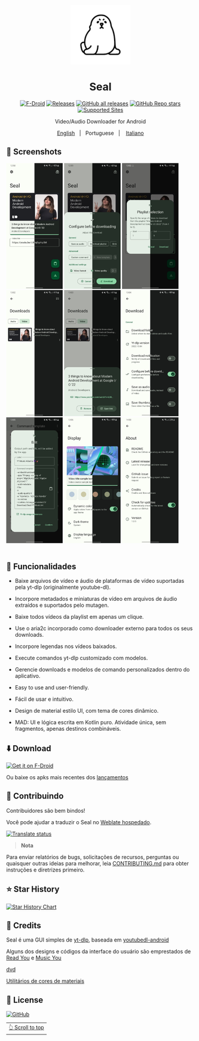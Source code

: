 <p align="center"> 
	<img src="fastlane/metadata/android/en-US/images/icon.png" width=160 height=160 >
</p>
<h1 align="center">
Seal
</h1>

<div align="center">

[![F-Droid](https://img.shields.io/f-droid/v/com.junkfood.seal.svg?logo=F-Droid&color=green&style=flat-square)](https://f-droid.org/en/packages/com.junkfood.seal)
[![Releases](https://img.shields.io/github/release/JunkFood02/Seal.svg?logo=github&color=171515&style=flat-square)](https://github.com/JunkFood02/Seal/releases)
[![GitHub all releases](https://img.shields.io/github/downloads/JunkFood02/Seal/total?style=flat-square)](https://github.com/JunkFood02/Seal/releases)
[![GitHub Repo stars](https://img.shields.io/github/stars/JunkFood02/Seal?style=flat-square)](https://github.com/JunkFood02/Seal/stargazers)
[![Supported Sites](https://img.shields.io/badge/Supported-Sites-9cf.svg?style=flat-square)](https://github.com/yt-dlp/yt-dlp/blob/master/supportedsites.md)

Video/Audio Downloader for Android

<p align="center">
<a href="https://github.com/JunkFood02/Seal/blob/main/README.md">English</a>
&nbsp;&nbsp;|&nbsp;&nbsp;
Portuguese
&nbsp;&nbsp;| &nbsp;&nbsp;
<a href="https://github.com/JunkFood02/Seal/blob/main/README-it.md">Italiano</a>
</p>
</div>

## 📱 Screenshots

<div>
<img src="fastlane/metadata/android/en-US/images/phoneScreenshots/1.jpg" width="30%" />
<img src="fastlane/metadata/android/en-US/images/phoneScreenshots/2.jpg" width="30%" />
<img src="fastlane/metadata/android/en-US/images/phoneScreenshots/3.jpg" width="30%" />
<img src="fastlane/metadata/android/en-US/images/phoneScreenshots/4.jpg" width="30%" />
<img src="fastlane/metadata/android/en-US/images/phoneScreenshots/5.jpg" width="30%" />
<img src="fastlane/metadata/android/en-US/images/phoneScreenshots/6.jpg" width="30%" />
<img src="fastlane/metadata/android/en-US/images/phoneScreenshots/7.jpg" width="30%" />
<img src="fastlane/metadata/android/en-US/images/phoneScreenshots/8.jpg" width="30%" />
<img src="fastlane/metadata/android/en-US/images/phoneScreenshots/9.jpg" width="30%" />
</div>

<br>

## 📖 Funcionalidades

- Baixe arquivos de vídeo e áudio de plataformas de vídeo suportadas pela yt-dlp (originalmente youtube-dl).

- Incorpore metadados e miniaturas de vídeo em arquivos de áudio extraídos e suportados pelo mutagen.

- Baixe todos vídeos da playlist em apenas um clique.

- Use o aria2c incorporado como downloader externo para todos os seus downloads.

- Incorpore legendas nos vídeos baixados.

- Execute comandos yt-dlp customizado com modelos.

- Gerencie downloads e modelos de comando personalizados dentro do aplicativo.

- Easy to use and user-friendly.

- Fácil de usar e intuitivo.

- Design de material estilo UI, com tema de cores dinâmico.

- MAD: UI e lógica escrita em Kotlin puro. Atividade única, sem fragmentos, apenas destinos combináveis.



## ⬇️ Download

[<img src="https://fdroid.gitlab.io/artwork/badge/get-it-on.png"
     alt="Get it on F-Droid"
     height="70">](https://f-droid.org/packages/com.junkfood.seal/)

Ou baixe os apks mais recentes dos [lançamentos](https://github.com/JunkFood02/Seal/releases/)


## 🤝 Contribuindo

Contribuidores são bem bindos!

Você pode ajudar a traduzir o Seal no [Weblate hospedado](https://hosted.weblate.org/projects/seal/).

[![Translate status](https://hosted.weblate.org/widgets/seal/-/multi-auto.svg)](https://hosted.weblate.org/engage/seal/)

>**Nota**

Para enviar relatórios de bugs, solicitações de recursos, perguntas ou quaisquer outras ideias para melhorar, leia [CONTRIBUTING.md](https://github.com/JunkFood02/Seal/blob/main/CONTRIBUTING.md) para obter instruções e diretrizes primeiro.


## ⭐️ Star History

[![Star History Chart](https://api.star-history.com/svg?repos=JunkFood02/Seal&type=Timeline)](https://star-history.com/#JunkFood02/Seal&Timeline)

## 🧱 Credits

Seal é uma GUI simples de [yt-dlp](https://github.com/yt-dlp/yt-dlp), baseada em [youtubedl-android](https://github.com/yausername/youtubedl-android )

Alguns dos designs e códigos da interface do usuário são emprestados de [Read You](https://github.com/Ashinch/ReadYou) e [Music You](https://github.com/Kyant0/MusicYou)

[dvd](https://github.com/yausername/dvd)

[Utilitários de cores de materiais](https://github.com/material-foundation/material-color-utilities)

## 📃 License

[![GitHub](https://img.shields.io/github/license/JunkFood02/Seal?style=for-the-badge)](https://github.com/JunkFood02/Seal/blob/main/LICENSE)

<div align="right">
<table><td>
<a href="#start-of-content">👆 Scroll to top</a>
</td></table>
</div>
